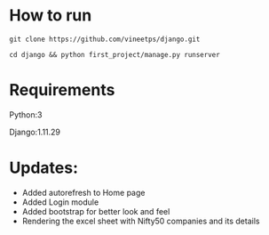 # How to run
`git clone https://github.com/vineetps/django.git`

`cd django && python first_project/manage.py runserver`


# Requirements
Python:3

Django:1.11.29


# Updates:

- Added autorefresh to Home page
- Added Login module
- Added bootstrap for better look and feel
- Rendering the excel sheet with Nifty50 companies and its details
